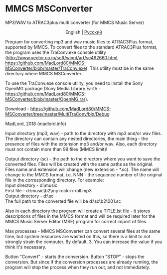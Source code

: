 # MMCS MSConverter
MP3/WAV to ATRAC3plus multi converter (for MMCS Music Server)
<p align="center">
  <span>English</span> |
  <a href="https://github.com/MadLord80/MMCS-MSConverter/blob/master/README.ru.md">Pусский</a>
</p>

Program for converting mp3 and wav music files to ATRAC3Plus format, supported by MMCS.
To convert files to the standard ATRAC3Plus format, the program uses the TraConv.exe console utility
(http://www.vector.co.jp/soft/winnt/art/se492660.html, https://github.com/MadLord80/MMCS-MSConverter/blob/master/TraConv.exe). This utility must be in the same directory where MMCS MSConverter. 

To use the TraConv.exe console utility, you need to install the Sony OpenMG package (Sony Media Library Earth - 
https://github.com/MadLord80/MMCS-MSConverter/blob/master/OpenMG.rar).

Download - https://github.com/MadLord80/MMCS-MSConverter/tree/master/MultiTraConv/bin/Debug

MadLord, 2018 (madlord.info)

Input directory (mp3, wav) - path to the directory with mp3 and/or wav files. The directory can contain any nested directories, the main thing - the presence of files with the extension mp3 and/or wav. Also, each directory must not contain more than 99 files (MMCS limit)!

Output directory (sc) - the path to the directory where you want to save the converted files. Files will be created with the same paths as the original. Files name and extension will change (new extension - *.sc). The name will change to the MMCS format, i.e. NNN - the sequence number of the original file in the corresponding directory.
For example:  
Input directory - d:\music  
First file - d:\music\b2\my rock-n-roll.mp3  
Output directory - d:\sc  
The full path to the converted file will be d:\sc\b2\001.sc

Also in each directory the program will create a TITLE.lst file - it stores descriptions of files in the MMCS format and will be required later for the MMCS Music Server Editor (MSE) program for correct import of files.

Max processes - MMCS MSConverter can convert several files at the same time, but system resources are wasted on this, so there is a limit to not strongly strain the computer. By default, 3.
You can increase the value if you think it's necessary.

Button "Convert" - starts the conversion.
Button "STOP" - stops the conversion. But since if the conversion processes are already running, the program will stop the process when they run out, and not immediately.


